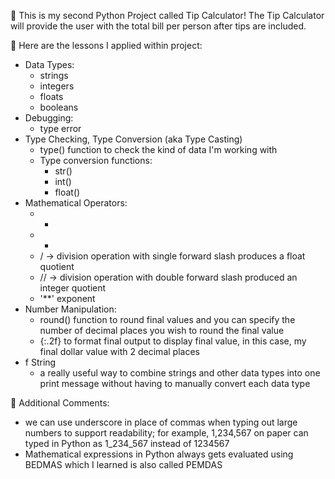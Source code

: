 👋 This is my second Python Project called Tip Calculator! The Tip Calculator will provide the user with the total bill per person after tips are included.

🐍 Here are the lessons I applied within project:
* Data Types:
    * strings
    * integers
    * floats
    * booleans
* Debugging:
    * type error
* Type Checking, Type Conversion (aka Type Casting)
    * type() function to check the kind of data I'm working with
    * Type conversion functions:
        * str()
        * int()
        * float()
* Mathematical Operators:
    * +
    * -
    * / -> division operation with single forward slash produces a float quotient
    * // -> division operation with double forward slash produced an integer quotient
    * '**' exponent
* Number Manipulation:
    * round() function to round final values and you can specify the number of decimal places you wish to round the final value
    * {:.2f} to format final output to display final value, in this case, my final dollar value with 2 decimal places
* f String
    * a really useful way to combine strings and other data types into one print message without having to manually convert each data type

📂 Additional Comments:
* we can use underscore in place of commas when typing out large numbers to support readability; for example, 1,234,567 on paper can typed in Python as 1_234_567 instead of 1234567
* Mathematical expressions in Python always gets evaluated using BEDMAS which I learned is also called PEMDAS




